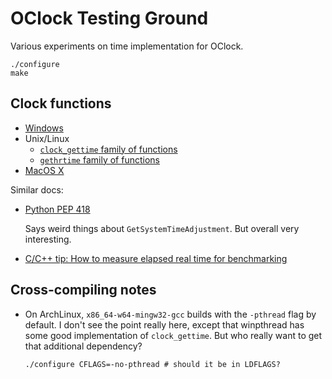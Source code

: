 OClock Testing Ground
=====================
Various experiments on time implementation for OClock.

~~~~shell
./configure
make
~~~~

Clock functions
---------------

  * [Windows](docs/windows.md)
  * Unix/Linux
      * [`clock_gettime` family of functions](docs/clock_gettime.md)
      * [`gethrtime` family of functions](docs/gethrtime.md)
  * [MacOS X](docs/macosx.md)

Similar docs:

  * [Python PEP 418](https://www.python.org/dev/peps/pep-0418)

    Says weird things about `GetSystemTimeAdjustment`.
    But overall very interesting.

  * [C/C++ tip: How to measure elapsed real time for benchmarking](http://nadeausoftware.com/articles/2012/04/c_c_tip_how_measure_elapsed_real_time_benchmarking)


Cross-compiling notes
---------------------

  * On ArchLinux, `x86_64-w64-mingw32-gcc` builds with the `-pthread` flag
    by default.  I don't see the point really here, except that winpthread
    has some good implementation of `clock_gettime`.  But who really  want
    to get that additional dependency?

    ~~~~shell
    ./configure CFLAGS=-no-pthread # should it be in LDFLAGS?
    ~~~~
